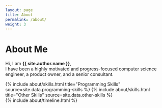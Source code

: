 ```yaml
---
layout: page
title: About
permalink: /about/
weight: 3
---
```


# **About Me**

Hi, I am **{{ site.author.name }}**,<br>
I have been a highly motivated and progress-focused computer science engineer, a product owner, and a senior consultant.

<div class="row">
{% include about/skills.html title="Programming Skills" source=site.data.programming-skills %}
{% include about/skills.html title="Other Skills" source=site.data.other-skills %}
</div>

<div class="row">
{% include about/timeline.html %}
</div>
